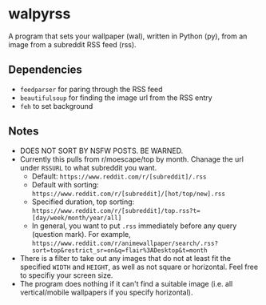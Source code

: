 # walpyrss
A program that sets your wallpaper (wal), written in Python (py), from an 
image from a subreddit RSS feed (rss).

## Dependencies
- `feedparser` for paring through the RSS feed
- `beautifulsoup` for finding the image url from the RSS entry
- `feh` to set background

## Notes
- DOES NOT SORT BY NSFW POSTS. BE WARNED.
- Currently this pulls from r/moescape/top by month. Chanage the url under 
`RSSURL` to what subreddit you want.
    - Default: `https://www.reddit.com/r/[subreddit]/.rss`
    - Default with sorting: `https://www.reddit.com/r/[subreddit]/[hot/top/new].rss`
    - Specified duration, top sorting: 
      `https://www.reddit.com/r/[subreddit]/top.rss?t=[day/week/month/year/all]`
    - In general, you want to put `.rss` immediately before any query 
      (question mark). For example, `https://www.reddit.com/r/animewallpaper/search/.rss?sort=top&restrict_sr=on&q=flair%3ADesktop&t=month`
- There is a filter to take out any images that do not at least fit the 
specified `WIDTH` and `HEIGHT`, as well as not square or horizontal. 
Feel free to specifiy your screen size.
- The program does nothing if it can't find a suitable image (i.e. all 
vertical/mobile wallpapers if you specify horizontal).
